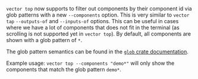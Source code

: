 `vector top` now supports to filter out components by their component id via glob patterns with a new `--components` option.
This is very similar to `vector tap` `--outputs-of` and `--inputs-of` options. This can be useful
in cases where we have a lot of components that does not fit in the terminal (as scrolling is not supported yet in `vector top`).
By default, all components are shown with a glob pattern of `*`.

The glob pattern semantics can be found in the [`glob` crate documentation](https://docs.rs/glob/latest/glob/).

Example usage: `vector top --components "demo*"` will only show the components that match the glob pattern `demo*`.
